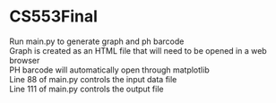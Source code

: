 # CS553Final
Run main.py to generate graph and ph barcode<br />
Graph is created as an HTML file that will need to be opened in a web browser<br />
PH barcode will automatically open through matplotlib<br />
Line 88 of main.py controls the input data file<br />
Line 111 of main.py controls the output file<br />

